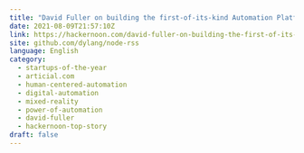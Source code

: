 ```yaml
---
title: "David Fuller on building the first-of-its-kind Automation Platform with Artificial.com"
date: 2021-08-09T21:57:10Z
link: https://hackernoon.com/david-fuller-on-building-the-first-of-its-kind-automation-platform-with-artificialcom?source=rss&utm_medium=RSS&utm_source=news.12bit.vn
site: github.com/dylang/node-rss
language: English
category:
  - startups-of-the-year
  - articial.com
  - human-centered-automation
  - digital-automation
  - mixed-reality
  - power-of-automation
  - david-fuller
  - hackernoon-top-story
draft: false
---
```

